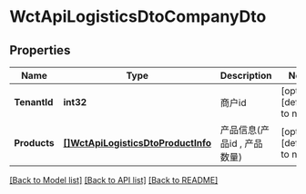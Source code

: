 # WctApiLogisticsDtoCompanyDto

## Properties
Name | Type | Description | Notes
------------ | ------------- | ------------- | -------------
**TenantId** | **int32** | 商户id | [optional] [default to null]
**Products** | [**[]WctApiLogisticsDtoProductInfo**](WCT.Api.Logistics.Dto.ProductInfo.md) | 产品信息(产品id , 产品数量) | [optional] [default to null]

[[Back to Model list]](../README.md#documentation-for-models) [[Back to API list]](../README.md#documentation-for-api-endpoints) [[Back to README]](../README.md)

